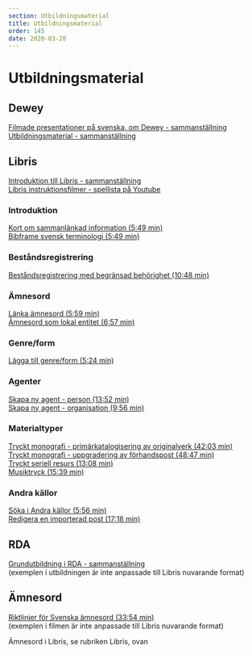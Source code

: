 ```yaml
---
section: Utbildningsmaterial
title: Utbildningsmaterial
order: 145
date: 2020-03-20
--- 
```


# Utbildningsmaterial

## Dewey

[Filmade presentationer på svenska, om Dewey - sammanställning](http://www.kb.se/katalogisering/Klassifikation/DDK/Om-DDK/Webbkurser/)  
[Utbildningsmaterial - sammanställning](http://www.kb.se/katalogisering/Klassifikation/DDK/Om-DDK/Utbildningsmaterial/)

## Libris

[Introduktion till Libris - sammanställning](https://www.kb.se/samverkan-och-utveckling/libris/katalogisering-i-libris/introduktion-till-libris.html)  
[Libris instruktionsfilmer - spellista på Youtube](https://www.youtube.com/playlist?list=PLZVkEICvA5-GRT2oJQmLgq_2Pksx6zYPy)

### Introduktion

[Kort om sammanlänkad information (5:49 min)](https://youtu.be/oSFWIAwu3bs)  
[Bibframe svensk terminologi (5:49 min)](https://youtu.be/LmhsXICZ0MQ)

### Beståndsregistrering

[Beståndsregistrering med begränsad behörighet (10:48 min)](https://youtu.be/LVzikX3q2y8)

### Ämnesord

[Länka ämnesord (5:59 min)](https://youtu.be/LVzikX3q2y8)  
[Ämnesord som lokal entitet (6:57 min)](https://youtu.be/LVzikX3q2y8)

### Genre/form

[Lägga till genre/form (5:24 min)](https://youtu.be/LVzikX3q2y8)

### Agenter

[Skapa ny agent - person (13:52 min)](https://youtu.be/BYWaD1E00O4)  
[Skapa ny agent - organisation (9:56 min)](https://youtu.be/9MzVriPQUA8)

### Materialtyper

[Tryckt monografi - primärkatalogisering av originalverk (42:03 min)](https://youtu.be/K_sYU0aMuc8)  
[Tryckt monografi - uppgradering av förhandspost (48:47 min)](https://youtu.be/_Xnwcz6DT6U)  
[Tryckt seriell resurs (13:08 min)](https://youtu.be/_Xnwcz6DT6U)  
[Musiktryck (15:39 min)](https://youtu.be/BYWaD1E00O4)

### Andra källor

[Söka i Andra källor (5:56 min)](https://youtu.be/WGUBhzN3K_k)  
[Redigera en importerad post (17:18 min)](https://youtu.be/JyxIXBdUNy0)

## RDA

[Grundutbildning i RDA - sammanställning](http://www.kb.se/rdakatalogisering/RDA-redaktionen/Presentationer-och-informationsmaterial/)  
(exemplen i utbildningen är inte anpassade till Libris nuvarande format)

## Ämnesord

[Riktlinjer för Svenska ämnesord (33:54 min)](http://youtu.be/yqihZsHLWaQ)  
(exemplen i filmen är inte anpassade till Libris nuvarande format)  
  
Ämnesord i Libris, se rubriken Libris, ovan

